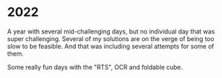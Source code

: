 # 2022

A year with several mid-challenging days, but no individual day that was super challenging. Several of my solutions are on the verge of being too slow to be feasible.
And that was including several attempts for some of them.

Some really fun days with the "RTS", OCR and foldable cube.

